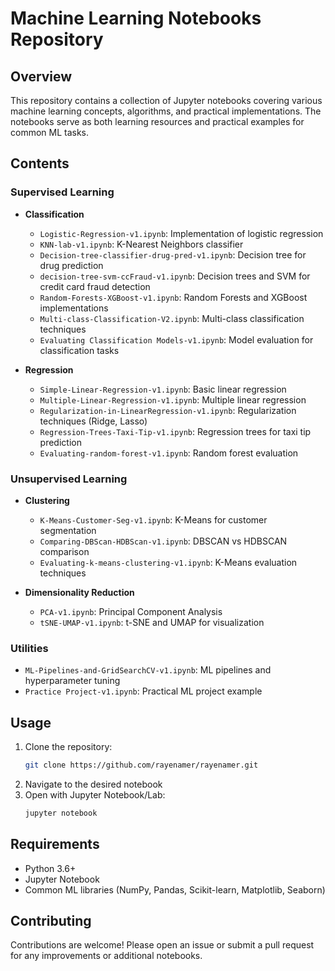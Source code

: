 # Machine Learning Notebooks Repository

## Overview
This repository contains a collection of Jupyter notebooks covering various machine learning concepts, algorithms, and practical implementations. The notebooks serve as both learning resources and practical examples for common ML tasks.

## Contents

### Supervised Learning
- **Classification**
  - `Logistic-Regression-v1.ipynb`: Implementation of logistic regression
  - `KNN-lab-v1.ipynb`: K-Nearest Neighbors classifier
  - `Decision-tree-classifier-drug-pred-v1.ipynb`: Decision tree for drug prediction
  - `decision-tree-svm-ccFraud-v1.ipynb`: Decision trees and SVM for credit card fraud detection
  - `Random-Forests-XGBoost-v1.ipynb`: Random Forests and XGBoost implementations
  - `Multi-class-Classification-V2.ipynb`: Multi-class classification techniques
  - `Evaluating Classification Models-v1.ipynb`: Model evaluation for classification tasks

- **Regression**
  - `Simple-Linear-Regression-v1.ipynb`: Basic linear regression
  - `Multiple-Linear-Regression-v1.ipynb`: Multiple linear regression
  - `Regularization-in-LinearRegression-v1.ipynb`: Regularization techniques (Ridge, Lasso)
  - `Regression-Trees-Taxi-Tip-v1.ipynb`: Regression trees for taxi tip prediction
  - `Evaluating-random-forest-v1.ipynb`: Random forest evaluation

### Unsupervised Learning
- **Clustering**
  - `K-Means-Customer-Seg-v1.ipynb`: K-Means for customer segmentation
  - `Comparing-DBScan-HDBScan-v1.ipynb`: DBSCAN vs HDBSCAN comparison
  - `Evaluating-k-means-clustering-v1.ipynb`: K-Means evaluation techniques

- **Dimensionality Reduction**
  - `PCA-v1.ipynb`: Principal Component Analysis
  - `tSNE-UMAP-v1.ipynb`: t-SNE and UMAP for visualization

### Utilities
- `ML-Pipelines-and-GridSearchCV-v1.ipynb`: ML pipelines and hyperparameter tuning
- `Practice Project-v1.ipynb`: Practical ML project example

## Usage
1. Clone the repository:
   ```bash
   git clone https://github.com/rayenamer/rayenamer.git
   ```
2. Navigate to the desired notebook
3. Open with Jupyter Notebook/Lab:
   ```bash
   jupyter notebook
   ```

## Requirements
- Python 3.6+
- Jupyter Notebook
- Common ML libraries (NumPy, Pandas, Scikit-learn, Matplotlib, Seaborn)

## Contributing
Contributions are welcome! Please open an issue or submit a pull request for any improvements or additional notebooks.

